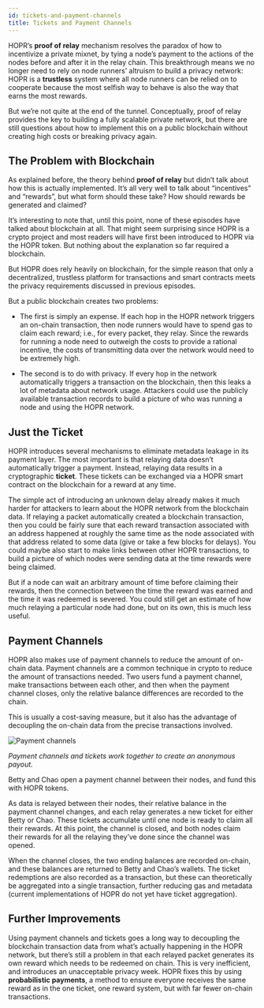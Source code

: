 ```yaml
---
id: tickets-and-payment-channels
title: Tickets and Payment Channels
---
```


HOPR’s **proof of relay** mechanism resolves the paradox of how to incentivize a private mixnet, by tying a node’s payment to the actions of the nodes before and after it in the relay chain. This breakthrough means we no longer need to rely on node runners’ altruism to build a privacy network: HOPR is a **trustless** system where all node runners can be relied on to cooperate because the most selfish way to behave is also the way that earns the most rewards.

But we’re not quite at the end of the tunnel. Conceptually, proof of relay provides the key to building a fully scalable private network, but there are still questions about how to implement this on a public blockchain without creating high costs or breaking privacy again.

## The Problem with Blockchain

As  explained before, the theory behind **proof of relay** but didn’t talk about how this is actually implemented. It’s all very well to talk about “incentives” and “rewards”, but what form should these take? How should rewards be generated and claimed?

It’s interesting to note that, until this point, none of these episodes have talked about blockchain at all. That might seem surprising since HOPR is a crypto project and most readers will have first been introduced to HOPR via the HOPR token. But nothing about the explanation so far required a blockchain.

But HOPR does rely heavily on blockchain, for the simple reason that only a decentralized, trustless platform for transactions and smart contracts meets the privacy requirements discussed in previous episodes.

But a public blockchain creates two problems:

- The first is simply an expense. If each hop in the HOPR network triggers an on-chain transaction, then node runners would have to spend gas to claim each reward; i.e., for every packet, they relay. Since the rewards for running a node need to outweigh the costs to provide a rational incentive, the costs of transmitting data over the network would need to be extremely high.

- The second is to do with privacy. If every hop in the network automatically triggers a transaction on the blockchain, then this leaks a lot of metadata about network usage. Attackers could use the publicly available transaction records to build a picture of who was running a node and using the HOPR network.

## Just the Ticket

HOPR introduces several mechanisms to eliminate metadata leakage in its payment layer. The most important is that relaying data doesn’t automatically trigger a payment. Instead, relaying data results in a cryptographic **ticket**. These tickets can be exchanged via a HOPR smart contract on the blockchain for a reward at any time.

The simple act of introducing an unknown delay already makes it much harder for attackers to learn about the HOPR network from the blockchain data. If relaying a packet automatically created a blockchain transaction, then you could be fairly sure that each reward transaction associated with an address happened at roughly the same time as the node associated with that address related to some data (give or take a few blocks for delays). You could maybe also start to make links between other HOPR transactions, to build a picture of which nodes were sending data at the time rewards were being claimed.

But if a node can wait an arbitrary amount of time before claiming their rewards, then the connection between the time the reward was earned and the time it was redeemed is severed. You could still get an estimate of how much relaying a particular node had done, but on its own, this is much less useful.

## Payment Channels

HOPR also makes use of payment channels to reduce the amount of on-chain data. Payment channels are a common technique in crypto to reduce the amount of transactions needed. Two users fund a payment channel, make transactions between each other, and then when the payment channel closes, only the relative balance differences are recorded to the chain.

This is usually a cost-saving measure, but it also has the advantage of decoupling the on-chain data from the precise transactions involved.

![Payment channels](/img/core/payment_channels.gif)

*Payment channels and tickets work together to create an anonymous payout.*

Betty and Chao open a payment channel between their nodes, and fund this with HOPR tokens.

As data is relayed between their nodes, their relative balance in the payment channel changes, and each relay generates a new ticket for either Betty or Chao. These tickets accumulate until one node is ready to claim all their rewards. At this point, the channel is closed, and both nodes claim their rewards for all the relaying they’ve done since the channel was opened.

When the channel closes, the two ending balances are recorded on-chain, and these balances are returned to Betty and Chao’s wallets. The ticket redemptions are also recorded as a transaction, but these can theoretically be aggregated into a single transaction, further reducing gas and metadata (current implementations of HOPR do not yet have ticket aggregation).

## Further Improvements

Using payment channels and tickets goes a long way to decoupling the blockchain transaction data from what’s actually happening in the HOPR network, but there’s still a problem in that each relayed packet generates its own reward which needs to be redeemed on chain. This is very inefficient, and introduces an unacceptable privacy week. HOPR fixes this by using **probabilistic payments**, a method to ensure everyone receives the same reward as in the one ticket, one reward system, but with far fewer on-chain transactions.
